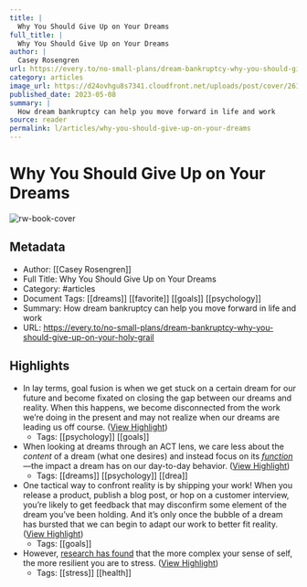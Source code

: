 ```yaml
---
title: |
  Why You Should Give Up on Your Dreams
full_title: |
  Why You Should Give Up on Your Dreams
author: |
  Casey Rosengren
url: https://every.to/no-small-plans/dream-bankruptcy-why-you-should-give-up-on-your-holy-grail
category: articles
image_url: https://d24ovhgu8s7341.cloudfront.net/uploads/post/cover/2610/unknown.png
published_date: 2023-05-08
summary: |
  How dream bankruptcy can help you move forward in life and work
source: reader
permalink: l/articles/why-you-should-give-up-on-your-dreams
---
```

# Why You Should Give Up on Your Dreams

![rw-book-cover](https://d24ovhgu8s7341.cloudfront.net/uploads/post/cover/2610/unknown.png)

## Metadata
- Author: [[Casey Rosengren]]
- Full Title: Why You Should Give Up on Your Dreams
- Category: #articles
- Document Tags: [[dreams]] [[favorite]] [[goals]] [[psychology]] 
- Summary: How dream bankruptcy can help you move forward in life and work
- URL: https://every.to/no-small-plans/dream-bankruptcy-why-you-should-give-up-on-your-holy-grail

## Highlights
- In lay terms, goal fusion is when we get stuck on a certain dream for our future and become fixated on closing the gap between our dreams and reality. When this happens, we become disconnected from the work we’re doing in the present and may not realize when our dreams are leading us off course. ([View Highlight](https://read.readwise.io/read/01h2d1cnqghsaveztgfmqzpmmz))
    - Tags: [[psychology]] [[goals]] 
- When looking at dreams through an ACT lens, we care less about the *content* of a dream (what one desires) and instead focus on its [*function*](https://www.actmindfully.com.au/upimages/Function_Versus_Form_in_Thoughts.pdf)—the impact a dream has on our day-to-day behavior. ([View Highlight](https://read.readwise.io/read/01h2d1dfw86ykmbxfjsb07xk50))
    - Tags: [[dreams]] [[psychology]] [[drea]] 
- One tactical way to confront reality is by shipping your work! When you release a product, publish a blog post, or hop on a customer interview, you’re likely to get feedback that may disconfirm some element of the dream you’ve been holding. And it’s only once the bubble of a dream has bursted that we can begin to adapt our work to better fit reality. ([View Highlight](https://read.readwise.io/read/01h2d1gcdzej03pawjwe11bz96))
    - Tags: [[goals]] 
- However, [research has found](https://pubmed.ncbi.nlm.nih.gov/3572732/) that the more complex your sense of self, the more resilient you are to stress. ([View Highlight](https://read.readwise.io/read/01h2d1hdwwz52kebnts27wjve3))
    - Tags: [[stress]] [[health]] 


